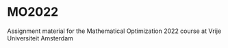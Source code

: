 # MO2022
Assignment material for the Mathematical Optimization 2022 course at Vrije Universiteit Amsterdam
